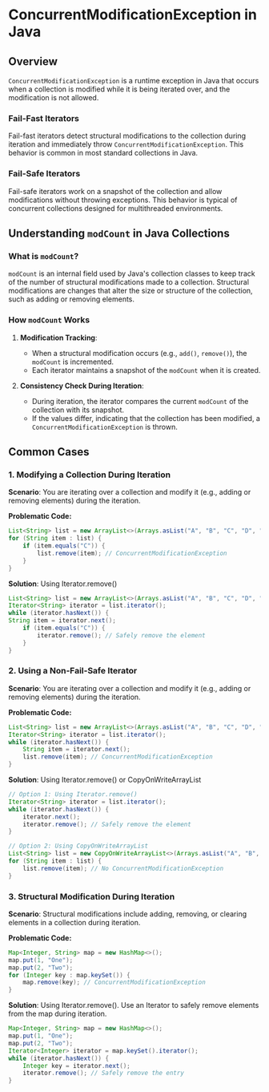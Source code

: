 # ConcurrentModificationException in Java

## Overview

`ConcurrentModificationException` is a runtime exception in Java that occurs when a collection is modified while it is being iterated over, and the modification is not allowed.

### Fail-Fast Iterators
Fail-fast iterators detect structural modifications to the collection during iteration and immediately throw `ConcurrentModificationException`. This behavior is common in most standard collections in Java.

### Fail-Safe Iterators
Fail-safe iterators work on a snapshot of the collection and allow modifications without throwing exceptions. This behavior is typical of concurrent collections designed for multithreaded environments.

## Understanding `modCount` in Java Collections

### What is `modCount`?

`modCount` is an internal field used by Java's collection classes to keep track of the number of structural modifications made to a collection. Structural modifications are changes that alter the size or structure of the collection, such as adding or removing elements.

### How `modCount` Works

1. **Modification Tracking**:
    - When a structural modification occurs (e.g., `add()`, `remove()`), the `modCount` is incremented.
    - Each iterator maintains a snapshot of the `modCount` when it is created.

2. **Consistency Check During Iteration**:
    - During iteration, the iterator compares the current `modCount` of the collection with its snapshot.
    - If the values differ, indicating that the collection has been modified, a `ConcurrentModificationException` is thrown.

## Common Cases

### 1. Modifying a Collection During Iteration
**Scenario**: You are iterating over a collection and modify it (e.g., adding or removing elements) during the iteration.

**Problematic Code:**
```java
List<String> list = new ArrayList<>(Arrays.asList("A", "B", "C", "D", "E"));
for (String item : list) {
    if (item.equals("C")) {
        list.remove(item); // ConcurrentModificationException
    }
}
```
**Solution**: Using Iterator.remove()
```java
List<String> list = new ArrayList<>(Arrays.asList("A", "B", "C", "D", "E"));
Iterator<String> iterator = list.iterator();
while (iterator.hasNext()) {
String item = iterator.next();
    if (item.equals("C")) {
        iterator.remove(); // Safely remove the element
    }
}
```

### 2. Using a Non-Fail-Safe Iterator
**Scenario**: You are iterating over a collection and modify it (e.g., adding or removing elements) during the iteration.

**Problematic Code:**
```java
List<String> list = new ArrayList<>(Arrays.asList("A", "B", "C", "D", "E"));
Iterator<String> iterator = list.iterator();
while (iterator.hasNext()) {
    String item = iterator.next();
    list.remove(item); // ConcurrentModificationException
}
```
**Solution**: Using Iterator.remove() or CopyOnWriteArrayList
```java
// Option 1: Using Iterator.remove()
Iterator<String> iterator = list.iterator();
while (iterator.hasNext()) {
    iterator.next();
    iterator.remove(); // Safely remove the element
}

// Option 2: Using CopyOnWriteArrayList
List<String> list = new CopyOnWriteArrayList<>(Arrays.asList("A", "B", "C", "D", "E"));
for (String item : list) {
    list.remove(item); // No ConcurrentModificationException
}
```

### 3. Structural Modification During Iteration
**Scenario**: Structural modifications include adding, removing, or clearing elements in a collection during iteration.

**Problematic Code:**
```java
Map<Integer, String> map = new HashMap<>();
map.put(1, "One");
map.put(2, "Two");
for (Integer key : map.keySet()) {
    map.remove(key); // ConcurrentModificationException
}
```
**Solution**:  Using Iterator.remove(). Use an Iterator to safely remove elements from the map during iteration.
```java
Map<Integer, String> map = new HashMap<>();
map.put(1, "One");
map.put(2, "Two");
Iterator<Integer> iterator = map.keySet().iterator();
while (iterator.hasNext()) {
    Integer key = iterator.next();
    iterator.remove(); // Safely remove the entry
}
```